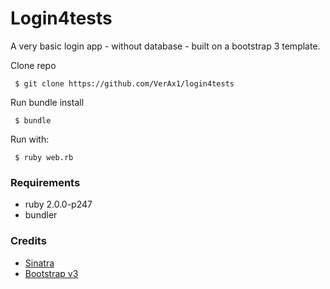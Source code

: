 Login4tests
===========

A very basic login app - without database - built on a bootstrap 3 template. 

Clone repo
```
 $ git clone https://github.com/VerAx1/login4tests
```
Run bundle install
```
 $ bundle
```
Run with:
```
 $ ruby web.rb
```

### Requirements

- ruby 2.0.0-p247
- bundler

### Credits

* [Sinatra][sinatra]
* [Bootstrap v3][bootstrap]

[sinatra]: https://github.com/sinatra/sinatra "Sinatra repo"
[bootstrap]: http://getbootstrap.com/ "Bootstrap"
